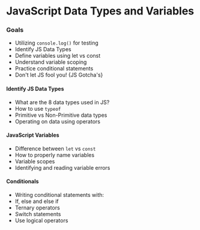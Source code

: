 # JavaScript Data Types and Variables

### Goals
- Utilizing `console.log()` for testing
- Identify JS Data Types
- Define variables using let vs const 
- Understand variable scoping
- Practice conditional statements 
- Don't let JS fool you! {JS Gotcha's}

#### Identify JS Data Types 
- What are the 8 data types used in JS?
- How to use `typeof`
- Primitive vs Non-Primitive data types
- Operating on data using operators 

#### JavaScript Variables
- Difference between `let` vs `const`
- How to properly name variables
- Variable scopes 
- Identifying and reading variable errors

#### Conditionals
- Writing conditional statements with:
 - If, else and else if 
 - Ternary operators 
 - Switch statements
- Use logical operators
